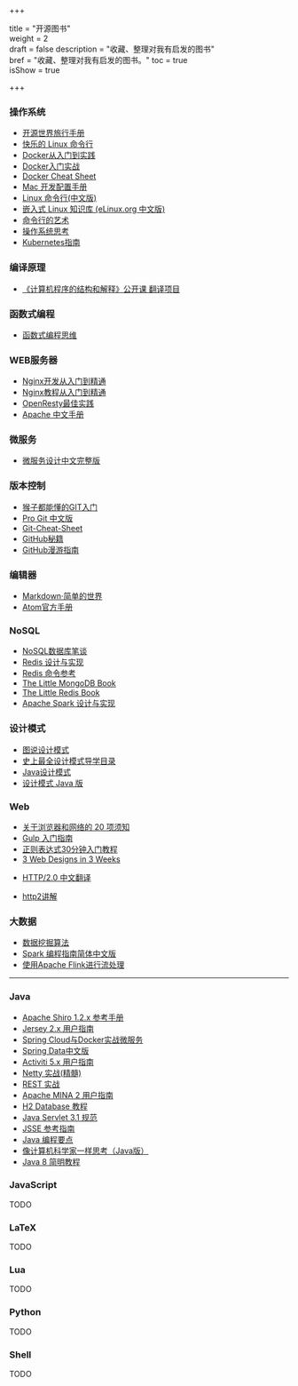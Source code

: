 +++

title = "开源图书"  
weight = 2  
draft = false 
description = "收藏、整理对我有启发的图书"  
bref = "收藏、整理对我有启发的图书。"
toc = true  
isShow = true

+++

### 操作系统

* [开源世界旅行手册](http://i.linuxtoy.org/docs/guide/index.html)
* [快乐的 Linux 命令行](http://billie66.github.io/TLCL/index.html)
* [Docker从入门到实践](https://yeasy.gitbooks.io/docker_practice/content/)
* [Docker入门实战](https://yuedu.baidu.com/ebook/d817967416fc700abb68fca1?pn=1&rf=https%3A%2F%2Fyuedu.baidu.com%2Febook%2Fd817967416fc700abb68fca1%3Fpn%3D1%26rf%3Dhttp%253A%252F%252Flocalhost%253A1313%252Fdata%252Fbook%252F)
* [Docker Cheat Sheet](https://github.com/wsargent/docker-cheat-sheet/tree/master/zh-cn#docker-cheat-sheet)
* [Mac 开发配置手册](https://aaaaaashu.gitbooks.io/mac-dev-setup/content/)
* [Linux 命令行(中文版)](http://billie66.github.io/TLCL/book/)
* [嵌入式 Linux 知识库 (eLinux.org 中文版)](https://www.gitbook.com/book/tinylab/elinux/details)
* [命令行的艺术](https://github.com/jlevy/the-art-of-command-line/blob/master/README-zh.md)
* [操作系统思考](http://www.bugjc.com/preview/opt-system-thinking)
* [Kubernetes指南](https://kubernetes.feisky.xyz/zh/)

### 编译原理
* [《计算机程序的结构和解释》公开课 翻译项目](https://github.com/DeathKing/Learning-SICP)

### 函数式编程
* [函数式编程思维](http://www.ituring.com.cn/book/tupubarticle/2854)

### WEB服务器

* [Nginx开发从入门到精通](http://tengine.taobao.org/book/index.html)
* [Nginx教程从入门到精通](http://www.ttlsa.com/nginx/nginx-stu-pdf/)
* [OpenResty最佳实践](https://www.gitbook.com/book/moonbingbing/openresty-best-practices/details)
* [Apache 中文手册](http://works.jinbuguo.com/apache/menu22/index.html)

### 微服务
- [微服务设计中文完整版](http://www.bugjc.com/preview/microservices-design)

### 版本控制

* [猴子都能懂的GIT入门](http://backlogtool.com/git-guide/cn/)
* [Pro Git 中文版](https://www.gitbook.com/book/0532/progit/details)
* [Git-Cheat-Sheet](https://github.com/flyhigher139/Git-Cheat-Sheet)
* [GitHub秘籍](https://snowdream86.gitbooks.io/github-cheat-sheet/content/zh/index.html)
* [GitHub漫游指南](https://github.com/phodal/github-roam)

### 编辑器

* [Markdown·简单的世界](https://wizardforcel.gitbooks.io/markdown-simple-world/content/0.html)
* [Atom官方手册](https://atom-china.org/t/atom/62)

### NoSQL

* [NoSQL数据库笔谈](http://old.sebug.net/paper/databases/nosql/Nosql.html)
* [Redis 设计与实现](http://redisbook.com/)
* [Redis 命令参考](http://redisdoc.com/)
* [The Little MongoDB Book](https://github.com/justinyhuang/the-little-mongodb-book-cn/blob/master/mongodb.md)
* [The Little Redis Book](https://github.com/JasonLai256/the-little-redis-book/blob/master/cn/redis.md)
* [Apache Spark 设计与实现](https://spark-internals.books.yourtion.com/)

### 设计模式

* [图说设计模式](https://design-patterns.readthedocs.io/zh_CN/latest/index.html)
* [史上最全设计模式导学目录](http://blog.csdn.net/lovelion/article/details/17517213)
* [Java设计模式](https://gof.quanke.name/)
* [设计模式 Java 版](https://quanke.gitbooks.io/design-pattern-java/content/)

### Web

* [关于浏览器和网络的 20 项须知](http://www.20thingsilearned.com/zh-CN/home)
* [Gulp 入门指南](https://github.com/nimojs/gulp-book)
* [正则表达式30分钟入门教程](http://deerchao.net/tutorials/regex/regex.htm)
* [3 Web Designs in 3 Weeks](https://www.gitbook.com/book/juntao/3-web-designs-in-3-weeks/details)
- [HTTP/2.0 中文翻译](http://yuedu.baidu.com/ebook/478d1a62376baf1ffc4fad99?pn=1)
* [http2讲解](https://ye11ow.gitbooks.io/http2-explained/content/)
### 大数据

* [数据挖掘算法](https://github.com/linyiqun/DataMiningAlgorithm)
* [Spark 编程指南简体中文版](https://aiyanbo.gitbooks.io/spark-programming-guide-zh-cn/content/)
* [使用Apache Flink进行流处理](https://www.safaribooksonline.com/library/view/stream-processing-with/9781491974285/ch01.html)
------

### Java

* [Apache Shiro 1.2.x 参考手册](https://waylau.gitbooks.io/apache-shiro-1-2-x-reference/content/)
* [Jersey 2.x 用户指南](https://waylau.gitbooks.io/jersey-2-user-guide/content/)
* [Spring Cloud与Docker实战微服务](https://eacdy.gitbooks.io/spring-cloud-book/content/)
* [Spring Data中文版](https://czeng.gitbooks.io/spring-data/content/)
* [Activiti 5.x 用户指南](https://waylau.gitbooks.io/activiti-5-x-user-guide/content/)
* [Netty 实战(精髓)](https://waylau.gitbooks.io/essential-netty-in-action/)
* [REST 实战](https://waylau.gitbooks.io/rest-in-action/)
* [Apache MINA 2 用户指南](https://waylau.gitbooks.io/apache-mina-2-user-guide/)
* [H2 Database 教程](https://waylau.gitbooks.io/h2-database-doc/index.html)
* [Java Servlet 3.1 规范](https://waylau.gitbooks.io/servlet-3-1-specification/docs/Preface/Preface.html)
* [JSSE 参考指南](https://waylau.gitbooks.io/jsse-reference-guide/Introduction/Introduction.html)
* [Java 编程要点](https://waylau.gitbooks.io/essential-java/)
* [像计算机科学家一样思考（Java版）](http://www.ituring.com.cn/book/1978)
* [Java 8 简明教程](https://wizardforcel.gitbooks.io/modern-java/content/)

### JavaScript
TODO

### LaTeX
TODO

### Lua
TODO

### Python
TODO

### Shell
TODO
